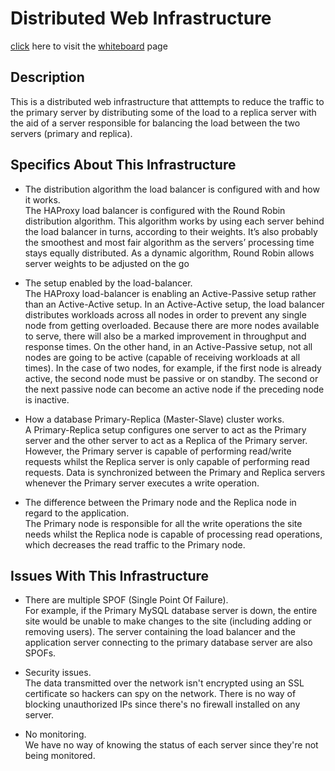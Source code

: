 # Distributed Web Infrastructure

[click](https://miro.com/app/board/uXjVMZBHReQ=/?share_link_id=782923790881) here to visit the [whiteboard](https://miro.com/app/board/uXjVMZBHReQ=/?share_link_id=782923790881) page

## Description

This is a distributed web infrastructure that atttempts to reduce the traffic to the primary server by distributing some of the load to a replica server with the aid of a server responsible for balancing the load between the two servers (primary and replica).

## Specifics About This Infrastructure

* The distribution algorithm the load balancer is configured with and how it works.<br/>The HAProxy load balancer is configured with the Round Robin distribution algorithm. This algorithm works by using each server behind the load balancer in turns, according to their weights. It’s also probably the smoothest and most fair algorithm as the servers’ processing time stays equally distributed. As a dynamic algorithm, Round Robin allows server weights to be adjusted on the go

* The setup enabled by the load-balancer.<br/>The HAProxy load-balancer is enabling an Active-Passive setup rather than an Active-Active setup. In an Active-Active setup, the load balancer distributes workloads across all nodes in order to prevent any single node from getting overloaded. Because there are more nodes available to serve, there will also be a marked improvement in throughput and response times. On the other hand, in an Active-Passive setup, not all nodes are going to be active (capable of receiving workloads at all times). In the case of two nodes, for example, if the first node is already active, the second node must be passive or on standby. The second or the next passive node can become an active node if the preceding node is inactive.

* How a database Primary-Replica (Master-Slave) cluster works.<br/>A Primary-Replica setup configures one server to act as the Primary server and the other server to act as a Replica of the Primary server. However, the Primary server is capable of performing read/write requests whilst the Replica server is only capable of performing read requests. Data is synchronized between the Primary and Replica servers whenever the Primary server executes a write operation.

* The difference between the Primary node and the Replica node in regard to the application.<br/>The Primary node is responsible for all the write operations the site needs whilst the Replica node is capable of processing read operations, which decreases the read traffic to the Primary node.

## Issues With This Infrastructure

* There are multiple SPOF (Single Point Of Failure).<br/>For example, if the Primary MySQL database server is down, the entire site would be unable to make changes to the site (including adding or removing users). The server containing the load balancer and the application server connecting to the primary database server are also SPOFs.

* Security issues.<br/>The data transmitted over the network isn't encrypted using an SSL certificate so hackers can spy on the network. There is no way of blocking unauthorized IPs since there's no firewall installed on any server.

* No monitoring.<br/>We have no way of knowing the status of each server since they're not being monitored.

